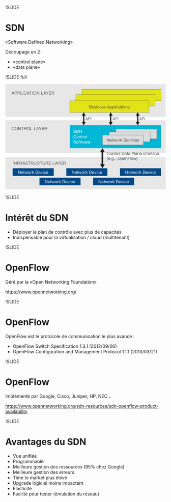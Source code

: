 !SLIDE
# SDN

«Software Defined Networking»

Découpage en 2 :

* «control plane»
* «data plane»

!SLIDE full

![](intro.jpg)

!SLIDE
# Intérêt du SDN

* Déployer le plan de contrôle avec plus de capacités
* Indispensable pour la virtualisation / cloud (multitenant)

!SLIDE
# OpenFlow

Géré par la  «Open Networking Foundation»

https://www.opennetworking.org/

!SLIDE
# OpenFlow

OpenFlow est le protocole de communication le plus avancé :

* OpenFlow Switch Specification 1.3.1  (2012/09/06)
* OpenFlow Configuration and Management Protocol 1.1.1 (2013/03/21)

!SLIDE
# OpenFlow

Implémenté par Google, Cisco, Juniper, HP, NEC...

https://www.opennetworking.org/sdn-resources/sdn-openflow-product-availability

!SLIDE
# Avantages du SDN

* Vue unifiée
* Programmable
* Meilleure gestion des ressources (95% chez Google)
* Meilleure gestion des erreurs
* Time to market plus élevé
* Upgrade logiciel moins impactant
* Elasticité
* Facilité pour tester (émulation du réseau)
